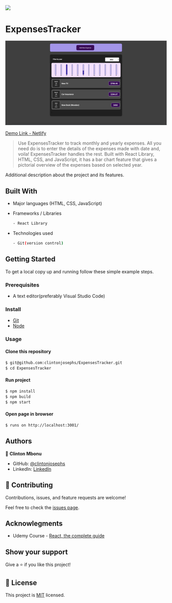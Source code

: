 ![](https://img.shields.io/badge/ExpensesTracker-purple)

# ExpensesTracker

![screenshot](./src/images/screenshot.png)

[Demo Link - Netlify](https://nervous-shaw-148c7b.netlify.app/)

> Use ExpensesTracker to track monthly and yearly expenses. All you need do is to enter the details of the expenses made with date and, voila! ExpensesTracker handles the rest. Built with React Library, HTML, CSS, and JavaScript, it has a bar chart feature that gives a pictorial overview of the expenses based on selected year.


Additional description about the project and its features.

## Built With

- Major languages (HTML, CSS, JavaScript)

- Frameworks / Libraries
  ```bash
  - React Library
  ```

- Technologies used 
  
  ``` bash
  - Git(version control)
  ```


## Getting Started

To get a local copy up and running follow these simple example steps.

### Prerequisites
 - A text editor(preferably Visual Studio Code)

### Install
  -  [Git](https://git-scm.com/downloads)
  -  [Node](https://nodejs.org/en/download/)

### Usage
#### Clone this repository

```bash
$ git@github.com:clintonjosephs/ExpensesTracker.git
$ cd ExpensesTracker
```
#### Run project

```bash
$ npm install
$ npm build
$ npm start
```

#### Open page in browser
```bash
$ runs on http://localhost:3001/
```

## Authors

👤 **Clinton Mbonu**

- GitHub: [@clintonjosephs](https://github.com/clintonjosephs)
- LinkedIn: [LinkedIn](https://linkedin.com/in/clinton-mbonu)

## 🤝 Contributing

Contributions, issues, and feature requests are welcome!

Feel free to check the [issues page](https://github.com/clintonjosephs/ExpensesTracker/issues).

## Acknowlegments
- Udemy Course - [React, the complete guide](https://www.udemy.com/course/react-the-complete-guide-incl-redux/)

## Show your support

Give a ⭐️ if you like this project!

## 📝 License

This project is [MIT](https://opensource.org/licenses/MIT) licensed.